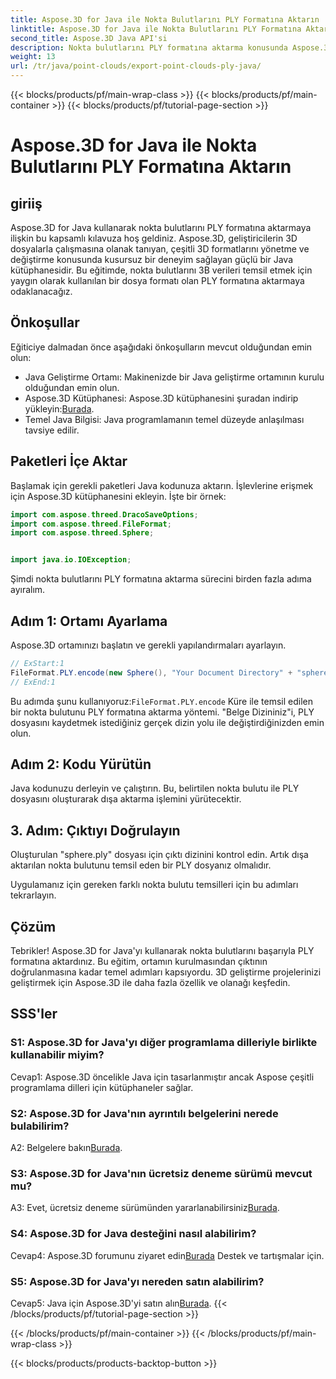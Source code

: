 ```yaml
---
title: Aspose.3D for Java ile Nokta Bulutlarını PLY Formatına Aktarın
linktitle: Aspose.3D for Java ile Nokta Bulutlarını PLY Formatına Aktarın
second_title: Aspose.3D Java API'si
description: Nokta bulutlarını PLY formatına aktarma konusunda Aspose.3D for Java'nın gücünü keşfedin. Sorunsuz 3D geliştirme için adım adım kılavuzumuzu izleyin.
weight: 13
url: /tr/java/point-clouds/export-point-clouds-ply-java/
---
```


{{< blocks/products/pf/main-wrap-class >}}
{{< blocks/products/pf/main-container >}}
{{< blocks/products/pf/tutorial-page-section >}}

# Aspose.3D for Java ile Nokta Bulutlarını PLY Formatına Aktarın

## giriiş

Aspose.3D for Java kullanarak nokta bulutlarını PLY formatına aktarmaya ilişkin bu kapsamlı kılavuza hoş geldiniz. Aspose.3D, geliştiricilerin 3D dosyalarla çalışmasına olanak tanıyan, çeşitli 3D formatlarını yönetme ve değiştirme konusunda kusursuz bir deneyim sağlayan güçlü bir Java kütüphanesidir. Bu eğitimde, nokta bulutlarını 3B verileri temsil etmek için yaygın olarak kullanılan bir dosya formatı olan PLY formatına aktarmaya odaklanacağız.

## Önkoşullar

Eğiticiye dalmadan önce aşağıdaki önkoşulların mevcut olduğundan emin olun:

- Java Geliştirme Ortamı: Makinenizde bir Java geliştirme ortamının kurulu olduğundan emin olun.
-  Aspose.3D Kütüphanesi: Aspose.3D kütüphanesini şuradan indirip yükleyin:[Burada](https://releases.aspose.com/3d/java/).
- Temel Java Bilgisi: Java programlamanın temel düzeyde anlaşılması tavsiye edilir.

## Paketleri İçe Aktar

Başlamak için gerekli paketleri Java kodunuza aktarın. İşlevlerine erişmek için Aspose.3D kütüphanesini ekleyin. İşte bir örnek:

```java
import com.aspose.threed.DracoSaveOptions;
import com.aspose.threed.FileFormat;
import com.aspose.threed.Sphere;


import java.io.IOException;
```

Şimdi nokta bulutlarını PLY formatına aktarma sürecini birden fazla adıma ayıralım.

## Adım 1: Ortamı Ayarlama

Aspose.3D ortamınızı başlatın ve gerekli yapılandırmaları ayarlayın.

```java
// ExStart:1
FileFormat.PLY.encode(new Sphere(), "Your Document Directory" + "sphere.ply");
// ExEnd:1
```

 Bu adımda şunu kullanıyoruz:`FileFormat.PLY.encode` Küre ile temsil edilen bir nokta bulutunu PLY formatına aktarma yöntemi. "Belge Dizininiz"i, PLY dosyasını kaydetmek istediğiniz gerçek dizin yolu ile değiştirdiğinizden emin olun.

## Adım 2: Kodu Yürütün

Java kodunuzu derleyin ve çalıştırın. Bu, belirtilen nokta bulutu ile PLY dosyasını oluşturarak dışa aktarma işlemini yürütecektir.

## 3. Adım: Çıktıyı Doğrulayın

Oluşturulan "sphere.ply" dosyası için çıktı dizinini kontrol edin. Artık dışa aktarılan nokta bulutunu temsil eden bir PLY dosyanız olmalıdır.

Uygulamanız için gereken farklı nokta bulutu temsilleri için bu adımları tekrarlayın.

## Çözüm

Tebrikler! Aspose.3D for Java'yı kullanarak nokta bulutlarını başarıyla PLY formatına aktardınız. Bu eğitim, ortamın kurulmasından çıktının doğrulanmasına kadar temel adımları kapsıyordu. 3D geliştirme projelerinizi geliştirmek için Aspose.3D ile daha fazla özellik ve olanağı keşfedin.

## SSS'ler

### S1: Aspose.3D for Java'yı diğer programlama dilleriyle birlikte kullanabilir miyim?

Cevap1: Aspose.3D öncelikle Java için tasarlanmıştır ancak Aspose çeşitli programlama dilleri için kütüphaneler sağlar.

### S2: Aspose.3D for Java'nın ayrıntılı belgelerini nerede bulabilirim?

 A2: Belgelere bakın[Burada](https://reference.aspose.com/3d/java/).

### S3: Aspose.3D for Java'nın ücretsiz deneme sürümü mevcut mu?

 A3: Evet, ücretsiz deneme sürümünden yararlanabilirsiniz[Burada](https://releases.aspose.com/).

### S4: Aspose.3D for Java desteğini nasıl alabilirim?

 Cevap4: Aspose.3D forumunu ziyaret edin[Burada](https://forum.aspose.com/c/3d/18) Destek ve tartışmalar için.

### S5: Aspose.3D for Java'yı nereden satın alabilirim?

 Cevap5: Java için Aspose.3D'yi satın alın[Burada](https://purchase.aspose.com/buy).
{{< /blocks/products/pf/tutorial-page-section >}}

{{< /blocks/products/pf/main-container >}}
{{< /blocks/products/pf/main-wrap-class >}}

{{< blocks/products/products-backtop-button >}}
